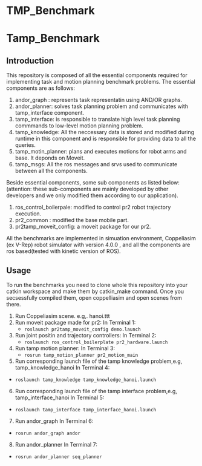 # TMP_Benchmark
# Tamp_Benchmark

## Introduction

This repository is composed of all the essential components required for implementing task and motion planning benchmark problems. The essential components are as follows:

1. andor_graph : represents task representatin using AND/OR graphs.
2. andor_planner: solves task planning problem and communicates with tamp_interface component.
3. tamp_interface: is responsible to translate high level task planning commmands to low-level motion planning problem.
4. tamp_knowledge: All the neccessary data is stored and modified during runtime in this component and is responsible for providing data to all the queries.
5. tamp_motin_planner: plans and executes motions for robot arms and base. It deponds on Moveit.
6. tamp_msgs: All the ros messages and srvs used to communicate between all the components.

Beside essential components, some sub components as listed below:(attention: these sub-components are mainly developed by other developers and we only modified them according to our application).

1. ros_control_boilerpale: modified to control pr2 robot trajectory execution.
2. pr2_common : modified the base mobile part.
3. pr2tamp_moveit_config: a moveit package for our pr2.

All the benchmarks are implemented in simuation environment, Coppeliasim (ex V-Rep) robot simulator with version 4.0.0 , and all the components are ros based(tested with kinetic version of ROS).
## Usage
To run the benchmarks you need to clone whole this repository into your catkin workspace and make them by catkin_make command. Once you secsessfully compiled them, open coppelliasim and open scenes from there. 

1. Run Coppeliasim scene. e.g,. hanoi.ttt 
2. Run moveit package made for pr2:
    In Terminal 1:
   * `roslaunch pr2tamp_moveit_config demo.launch`
3. Run joint positin and trajectory controllers:
    In Terminal 2:
   * `roslaunch ros_control_boilerplate pr2_hardware.launch`
4. Run tamp motion planner:
    In Terminal 3:
   * `rosrun tamp_motion_planner pr2_motion_main`
5. Run corresponding launch file of the tamp knowledge problem,e.g, tamp_knowledge_hanoi
     In Terminal 4:
  * `roslaunch tamp_knowledge tamp_knowledge_hanoi.launch`
6. Run corresponding launch file of the tamp interface problem,e.g, tamp_interface_hanoi
     In Terminal 5:
  * `roslaunch tamp_interface tamp_interface_hanoi.launch`
7. Run andor_graph
     In Terminal 6:
  * `rosrun andor_graph andor`
 8. Run andor_planner 
     In Terminal 7:
  * `rosrun andor_planner seq_planner`

